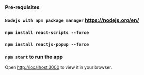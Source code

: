 ### Pre-requisites

### `Nodejs with npm package manager` https://nodejs.org/en/
### `npm install react-scripts --force`
### `npm install reactjs-popup --force`

### `npm start` to run the app

Open [http://localhost:3000](http://localhost:3000) to view it in your browser.

